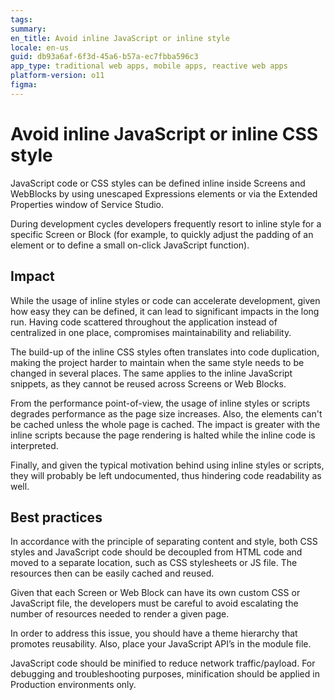 ```yaml
---
tags:
summary: 
en_title: Avoid inline JavaScript or inline style
locale: en-us
guid: db93a6af-6f3d-45a6-b57a-ec7fbba596c3
app_type: traditional web apps, mobile apps, reactive web apps
platform-version: o11
figma:
---
```



# Avoid inline JavaScript or inline CSS style

JavaScript code or CSS styles can be defined inline inside Screens and WebBlocks by using unescaped Expressions elements or via the Extended Properties window of Service Studio. 

During development cycles developers frequently resort to inline style for a specific Screen or Block (for example, to quickly adjust the padding of an element or to define a small on-click JavaScript function).

## Impact

While the usage of inline styles or code can accelerate development, given how easy they can be defined, it can lead to significant impacts in the long run. Having code scattered throughout the application instead of centralized in one place, compromises maintainability and reliability.

The build-up of the inline CSS styles often translates into code duplication, making the project harder to maintain when the same style needs to be changed in several places. The same applies to the inline JavaScript snippets, as they cannot be reused across Screens or Web Blocks.

From the performance point-of-view, the usage of inline styles or scripts degrades performance as the page size increases. Also, the elements can't be cached unless the whole page is cached. The impact is greater with the inline scripts because the page rendering is halted while the inline code is interpreted.

Finally, and given the typical motivation behind using inline styles or scripts, they will probably be left undocumented, thus hindering code readability as well.

## Best practices

In accordance with the principle of separating content and style, both CSS styles and JavaScript code should be decoupled from HTML code and moved to a separate location, such as CSS stylesheets or JS file. The resources then can be easily cached and reused.

Given that each Screen or Web Block can have its own custom CSS or JavaScript file, the developers must be careful to avoid escalating the number of resources needed to render a given page.

In order to address this issue, you should have a theme hierarchy that promotes reusability. Also, place your JavaScript API’s in the module file.

JavaScript code should be minified to reduce network traffic/payload. For debugging and troubleshooting purposes, minification should be applied in Production environments only.
